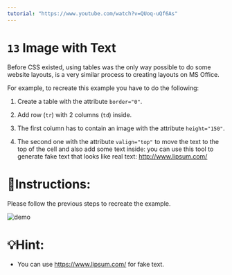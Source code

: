 ```yaml
---
tutorial: "https://www.youtube.com/watch?v=QUoq-uQf6As"
---
```


# `13` Image with Text

Before CSS existed, using tables was the only way possible to do some website layouts, is a very similar process to creating layouts on MS Office.

For example, to recreate this example you have to do the following:

1. Create a table with the attribute `border="0"`.

2. Add row (`tr`) with 2 columns (`td`) inside.

3. The first column has to contain an image with the attribute `height="150"`. 

4. The second one with the attribute `valign="top"` to move the text to the top of the cell and also add some text inside: you can use this tool to generate fake text that looks like real text: http://www.lipsum.com/
  
# 📝Instructions: 

Please follow the previous steps to recreate the example.
  
![demo](../../.learn/assets/opTIFpg.png?raw=true)

# 💡Hint:

+ You can use https://www.lipsum.com/ for fake text.

